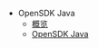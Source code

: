 * OpenSDK Java
    * [概览](developer/opensdk-java/overview)
    * [OpenSDK Java](developer/opensdk-java/index)


        

    









    
   
   
    
        